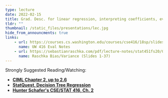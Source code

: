 ```yaml
---
type: lecture
date: 2022-02-15
title: Grad. Desc. for linear regression, interpreting coefficients, eval part 1.
tldr: ""
thumbnail: /static_files/presentations/lec.jpg
hide_from_announcments: true
links: 
    - url: https://courses.cs.washington.edu/courses/cse416/18sp/slides/L4_assessingperformance-errors-biasvar.pdf
      name: UW 416 Eval Notes
    - url: https://sebastianraschka.com/pdf/lecture-notes/stat451fs20/08-model-eval-1-intro__slides.pdf
      name: Raschka Bias/Variance (Slides 1-37)
---
```


Strongly Suggested Reading/Watching:
- **[CIML Chapter 2, up to 2.6](http://ciml.info/dl/v0_99/ciml-v0_99-all.pdf)**
- **[StatQuest, Decision Tree Regression](https://www.youtube.com/channel/UCtYLUTtgS3k1Fg4y5tAhLbw)**
- **[Hunter Schafer's CSE/STAT 416, Ch. 2](https://cse-stat-416-book.vercel.app/chapters/assessing_performance)**